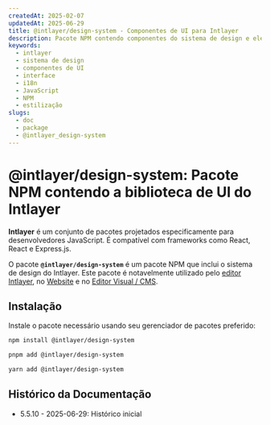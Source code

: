 ```yaml
---
createdAt: 2025-02-07
updatedAt: 2025-06-29
title: @intlayer/design-system - Componentes de UI para Intlayer
description: Pacote NPM contendo componentes do sistema de design e elementos de UI para construir interfaces de usuário consistentes com a internacionalização do Intlayer.
keywords:
  - intlayer
  - sistema de design
  - componentes de UI
  - interface
  - i18n
  - JavaScript
  - NPM
  - estilização
slugs:
  - doc
  - package
  - @intlayer_design-system
---
```


# @intlayer/design-system: Pacote NPM contendo a biblioteca de UI do Intlayer

**Intlayer** é um conjunto de pacotes projetados especificamente para desenvolvedores JavaScript. É compatível com frameworks como React, React e Express.js.

O pacote **`@intlayer/design-system`** é um pacote NPM que inclui o sistema de design do Intlayer. Este pacote é notavelmente utilizado pelo [editor Intlayer](https://github.com/aymericzip/intlayer/tree/main/docs/pt/packages/intlayer-editor/index.md), no [Website](https://intlayer.org) e no [Editor Visual / CMS](https://intlayer.org/dashboard).

## Instalação

Instale o pacote necessário usando seu gerenciador de pacotes preferido:

```bash packageManager="npm"
npm install @intlayer/design-system
```

```bash packageManager="pnpm"
pnpm add @intlayer/design-system
```

```bash packageManager="yarn"
yarn add @intlayer/design-system
```

## Histórico da Documentação

- 5.5.10 - 2025-06-29: Histórico inicial
